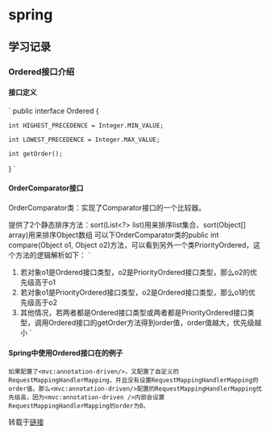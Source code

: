 # spring 
## 学习记录
### Ordered接口介绍
#### 接口定义
`
public interface Ordered {
  
    int HIGHEST_PRECEDENCE = Integer.MIN_VALUE;

    int LOWEST_PRECEDENCE = Integer.MAX_VALUE;

    int getOrder();
  
}
`
#### OrderComparator接口

OrderComparator类：实现了Comparator接口的一个比较器。

提供了2个静态排序方法：sort(List<?> list)用来排序list集合、sort(Object[] array)用来排序Object数组
可以下OrderComparator类的public int compare(Object o1, Object o2)方法，可以看到另外一个类PriorityOrdered，这个方法的逻辑解析如下：
`
1. 若对象o1是Ordered接口类型，o2是PriorityOrdered接口类型，那么o2的优先级高于o1
2. 若对象o1是PriorityOrdered接口类型，o2是Ordered接口类型，那么o1的优先级高于o2
3. 其他情况，若两者都是Ordered接口类型或两者都是PriorityOrdered接口类型，调用Ordered接口的getOrder方法得到order值，order值越大，优先级越小
`

#### Spring中使用Ordered接口在的例子
`
如果配置了<mvc:annotation-driven/>，又配置了自定义的RequestMappingHandlerMapping，并且没有设置RequestMappingHandlerMapping的order值。那么<mvc:annotation-driven/>配置的RequestMappingHandlerMapping优先级高，因为<mvc:annotation-driven />内部会设置RequestMappingHandlerMapping的order为0。
`


转载于[链接](https://segmentfault.com/a/1190000012455485)